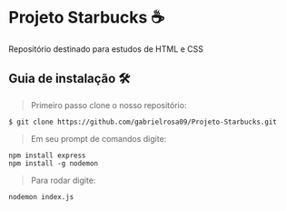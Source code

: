 # Projeto Starbucks ☕
 Repositório destinado para estudos de HTML e CSS

## Guia de instalação 🛠️

> Primeiro passo clone o nosso repositório:

    $ git clone https://github.com/gabrielrosa09/Projeto-Starbucks.git

> Em seu prompt de comandos digite:

    npm install express
    npm install -g nodemon

> Para rodar digite:

    nodemon index.js

